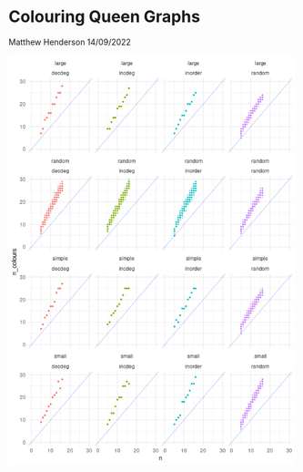Colouring Queen Graphs
================
Matthew Henderson
14/09/2022

![](figure/results_plot-1.png)<!-- -->
